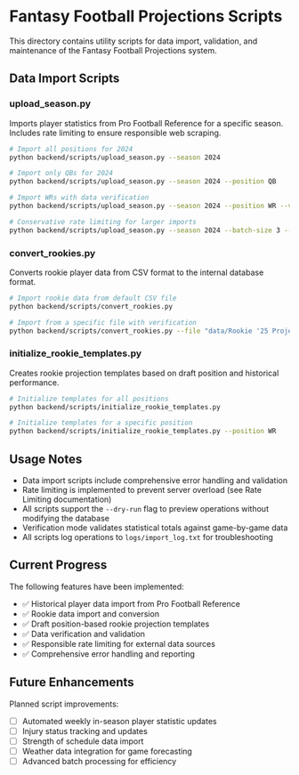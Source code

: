 # Fantasy Football Projections Scripts

This directory contains utility scripts for data import, validation, and maintenance of the Fantasy Football Projections system.

## Data Import Scripts

### upload_season.py
Imports player statistics from Pro Football Reference for a specific season. Includes rate limiting to ensure responsible web scraping.

```bash
# Import all positions for 2024
python backend/scripts/upload_season.py --season 2024

# Import only QBs for 2024
python backend/scripts/upload_season.py --season 2024 --position QB

# Import WRs with data verification
python backend/scripts/upload_season.py --season 2024 --position WR --verify

# Conservative rate limiting for larger imports
python backend/scripts/upload_season.py --season 2024 --batch-size 3 --batch-delay 5.0 --min-delay 1.0 --max-delay 2.0 --max-concurrent 2
```

### convert_rookies.py
Converts rookie player data from CSV format to the internal database format.

```bash
# Import rookie data from default CSV file
python backend/scripts/convert_rookies.py

# Import from a specific file with verification
python backend/scripts/convert_rookies.py --file "data/Rookie '25 Projections.csv" --verify
```

### initialize_rookie_templates.py
Creates rookie projection templates based on draft position and historical performance.

```bash
# Initialize templates for all positions
python backend/scripts/initialize_rookie_templates.py

# Initialize templates for a specific position
python backend/scripts/initialize_rookie_templates.py --position WR
```

## Usage Notes

- Data import scripts include comprehensive error handling and validation
- Rate limiting is implemented to prevent server overload (see Rate Limiting documentation)
- All scripts support the `--dry-run` flag to preview operations without modifying the database
- Verification mode validates statistical totals against game-by-game data
- All scripts log operations to `logs/import_log.txt` for troubleshooting

## Current Progress

The following features have been implemented:
- ✅ Historical player data import from Pro Football Reference
- ✅ Rookie data import and conversion
- ✅ Draft position-based rookie projection templates
- ✅ Data verification and validation
- ✅ Responsible rate limiting for external data sources
- ✅ Comprehensive error handling and reporting

## Future Enhancements

Planned script improvements:
- [ ] Automated weekly in-season player statistic updates
- [ ] Injury status tracking and updates
- [ ] Strength of schedule data import
- [ ] Weather data integration for game forecasting
- [ ] Advanced batch processing for efficiency